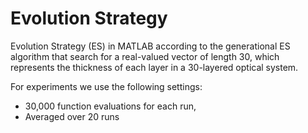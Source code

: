 # Evolution Strategy

Evolution Strategy (ES) in MATLAB according to the generational ES algorithm that search for a real-valued vector of length 30, which represents the thickness of each layer in a 30-layered optical system.

For experiments we use the following settings: 

* 30,000 function evaluations for each run,
* Averaged over 20 runs 